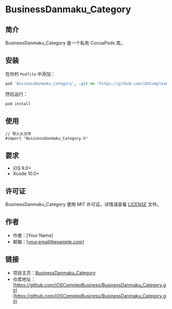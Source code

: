 # BusinessDanmaku_Category

## 简介

BusinessDanmaku_Category 是一个私有 CocoaPods 库。

## 安装

在你的 `Podfile` 中添加：

```ruby
pod 'BusinessDanmaku_Category', :git => 'https://github.com/iOSComplexBusiness/BusinessDanmaku_Category.git'
```

然后运行：

```bash
pod install
```

## 使用

```objc
// 导入头文件
#import "BusinessDanmaku_Category.h"
```

## 要求

- iOS 9.0+
- Xcode 10.0+

## 许可证

BusinessDanmaku_Category 使用 MIT 许可证。详情请查看 [LICENSE](FILE_LICENSE) 文件。

## 作者

- 作者：[Your Name]
- 邮箱：[your.email@example.com]

## 链接

- 项目主页：[BusinessDanmaku_Category](https://github.com/iOSComplexBusiness/BusinessDanmaku_Category)
- 仓库地址：[https://github.com/iOSComplexBusiness/BusinessDanmaku_Category.git](https://github.com/iOSComplexBusiness/BusinessDanmaku_Category.git)
